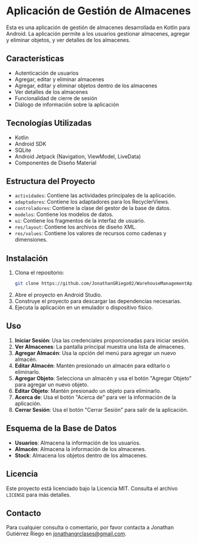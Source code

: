# Aplicación de Gestión de Almacenes

Esta es una aplicación de gestión de almacenes desarrollada en Kotlin para Android. La aplicación permite a los usuarios gestionar almacenes, agregar y eliminar objetos, y ver detalles de los almacenes.

## Características

- Autenticación de usuarios
- Agregar, editar y eliminar almacenes
- Agregar, editar y eliminar objetos dentro de los almacenes
- Ver detalles de los almacenes
- Funcionalidad de cierre de sesión
- Diálogo de información sobre la aplicación

## Tecnologías Utilizadas

- Kotlin
- Android SDK
- SQLite
- Android Jetpack (Navigation, ViewModel, LiveData)
- Componentes de Diseño Material

## Estructura del Proyecto

- `actividades`: Contiene las actividades principales de la aplicación.
- `adaptadores`: Contiene los adaptadores para los RecyclerViews.
- `controladores`: Contiene la clase del gestor de la base de datos.
- `modelos`: Contiene los modelos de datos.
- `ui`: Contiene los fragmentos de la interfaz de usuario.
- `res/layout`: Contiene los archivos de diseño XML.
- `res/values`: Contiene los valores de recursos como cadenas y dimensiones.

## Instalación

1. Clona el repositorio:
    ```sh
    git clone https://github.com/JonathanGRiego02/WarehouseManagementApp.git
    ```
2. Abre el proyecto en Android Studio.
3. Construye el proyecto para descargar las dependencias necesarias.
4. Ejecuta la aplicación en un emulador o dispositivo físico.

## Uso

1. **Iniciar Sesión**: Usa las credenciales proporcionadas para iniciar sesión.
2. **Ver Almacenes**: La pantalla principal muestra una lista de almacenes.
3. **Agregar Almacén**: Usa la opción del menú para agregar un nuevo almacén.
4. **Editar Almacén**: Mantén presionado un almacén para editarlo o eliminarlo.
5. **Agregar Objeto**: Selecciona un almacén y usa el botón "Agregar Objeto" para agregar un nuevo objeto.
6. **Editar Objeto**: Mantén presionado un objeto para eliminarlo.
7. **Acerca de**: Usa el botón "Acerca de" para ver la información de la aplicación.
8. **Cerrar Sesión**: Usa el botón "Cerrar Sesión" para salir de la aplicación.

## Esquema de la Base de Datos

- **Usuarios**: Almacena la información de los usuarios.
- **Almacén**: Almacena la información de los almacenes.
- **Stock**: Almacena los objetos dentro de los almacenes.

## Licencia

Este proyecto está licenciado bajo la Licencia MIT. Consulta el archivo `LICENSE` para más detalles.

## Contacto

Para cualquier consulta o comentario, por favor contacta a Jonathan Gutiérrez Riego en jonathangrclases@gmail.com.